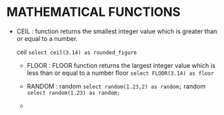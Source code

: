 # MATHEMATICAL FUNCTIONS

- CEIL : function returns the smallest integer value which is greater than or equal to a number.

  ceil ```select ceil(3.14) as rounded_figure```

  - FLOOR : FLOOR function returns the largest integer value which is less than or equal to a number
    floor ```select FLOOR(3.14) as floor ```

  - RANDOM : 
    random ```select random(1.23,2) as random;```
    random ```select random(1.23) as random;```

  - 